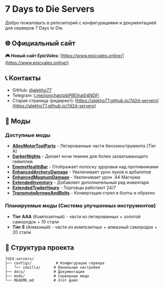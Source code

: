 # 7 Days to Die Servers

Добро пожаловать в репозиторий с конфигурациями и документацией для серверов 7 Days to Die.

## 🌐 Официальный сайт

**🎮 Новый сайт EpicVales:** [https://www.epicvales.online/](https://www.epicvales.online/)

## 📞 Контакты

- GitHub: [@alekho77](https://github.com/alekho77)
- Telegram: [t.me/joinchat/pibPBEIhai04NDFi](https://t.me/joinchat/pibPBEIhai04NDFi)
- Старая страница (редирект): [https://alekho77.github.io/7d2d-servers](https://alekho77.github.io/7d2d-servers)

## 🔧 Моды

### Доступные моды

- **[AlloyMotorToolParts](mods/AlloyMotorToolParts/)** - Легированные части бензоинструмента (Tier A)
- **[DarkerNights](mods/DarkerNights/)** - Делает ночи темнее для более захватывающего геймплея
- **[EnemyHealthBar](mods/EnemyHealthBar/)** - Отображает полоску здоровья над противниками
- **[EnhancedArcheryDamage](mods/EnhancedArcheryDamage/)** - Увеличивает урон луков и арбалетов
- **[EnhancedMagnumDamage](mods/EnhancedMagnumDamage/)** - Увеличивает урон .44 Магнума
- **[ExtendedInventory](mods/ExtendedInventory/)** - Добавляет дополнительный ряд инвентаря
- **[ExtendedTraderHours](mods/ExtendedTraderHours/)** - Торговцы работают 24/7
- **[TransmuteArrowsAndBolts](mods/TransmuteArrowsAndBolts/)** - Конвертация стрел в болты и обратно

### Планируемые моды (Система улучшенных инструментов)

- **Tier AAA** (Композитный) - части из легированных + золотой самородок + 10 стали
- **Tier S** (Алмазный) - части из композитных + алмазный самородок + 20 стали

## 📁 Структура проекта

```
7d2d-servers/
├── configs/           # Конфигурации сервера
│   └── vanilla/      # Ванильные настройки
├── docs/             # Документация
├── mods/             # Серверные моды
└── README.md         # Этот файл
```

